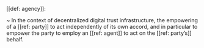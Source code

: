 [[def: agency]]:

~ In the context of decentralized digital trust infrastructure, the empowering of a [[ref: party]] to act independently of its own accord, and in particular to empower the party to employ an [[ref: agent]] to act on the [[ref: party’s]] behalf.

